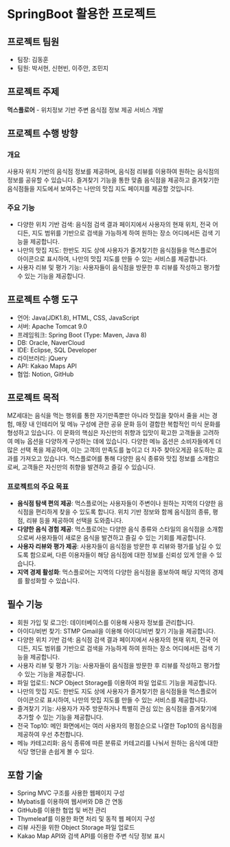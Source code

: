 # SpringBoot 활용한 프로젝트 

## 프로젝트 팀원
- 팀장: 김동훈
- 팀원: 박서현, 신현빈, 이주안, 조민지

## 프로젝트 주제
**먹스플로어** - 위치정보 기반 주변 음식점 정보 제공 서비스 개발

## 프로젝트 수행 방향

### 개요
사용자 위치 기반의 음식점 정보를 제공하며, 음식점 리뷰를 이용하여 원하는 음식점의 정보를 공유할 수 있습니다. 즐겨찾기 기능을 통한 맞춤 음식점을 제공하고 즐겨찾기한 음식점들을 지도에서 보여주는 나만의 맛집 지도 페이지를 제공할 것입니다.

### 주요 기능
- 다양한 위치 기반 검색: 음식점 검색 결과 페이지에서 사용자의 현재 위치, 전국 어디든, 지도 범위를 기반으로 검색을 가능하게 하여 원하는 장소 어디에서든 검색 기능을 제공합니다.
- 나만의 맛집 지도: 한반도 지도 상에 사용자가 즐겨찾기한 음식점들을 먹스플로어 아이콘으로 표시하여, 나만의 맛집 지도를 만들 수 있는 서비스를 제공합니다.
- 사용자 리뷰 및 평가 기능: 사용자들이 음식점을 방문한 후 리뷰를 작성하고 평가할 수 있는 기능을 제공합니다.

## 프로젝트 수행 도구
- 언어: Java(JDK1.8), HTML, CSS, JavaScript
- 서버: Apache Tomcat 9.0
- 프레임워크: Spring Boot (Type: Maven, Java 8)
- DB: Oracle, NaverCloud
- IDE: Eclipse, SQL Developer
- 라이브러리: jQuery
- API: Kakao Maps API
- 협업: Notion, GitHub

## 프로젝트 목적
MZ세대는 음식을 먹는 행위를 통한 자기만족뿐만 아니라 맛집을 찾아서 줄을 서는 경험, 매장 내 인테리어 및 메뉴 구성에 관한 공유 문화 등이 결합한 복합적인 미식 문화를 형성하고 있습니다. 이 문화의 핵심은 자신만의 취향과 입맛이 확고한 고객들을 고려하여 메뉴 옵션을 다양하게 구성하는 데에 있습니다. 다양한 메뉴 옵션은 소비자들에게 더 많은 선택 폭을 제공하며, 이는 고객의 만족도를 높이고 더 자주 찾아오게끔 유도하는 효과를 가져오고 있습니다. 먹스플로어를 통해 다양한 음식 종류와 맛집 정보를 소개함으로써, 고객들은 자신만의 취향을 발견하고 즐길 수 있습니다.

### 프로젝트의 주요 목표
- **음식점 탐색 편의 제공**: 먹스플로어는 사용자들이 주변이나 원하는 지역의 다양한 음식점을 편리하게 찾을 수 있도록 합니다. 위치 기반 정보와 함께 음식점의 종류, 평점, 리뷰 등을 제공하여 선택을 도와줍니다.
- **다양한 음식 경험 제공**: 먹스플로어는 다양한 음식 종류와 스타일의 음식점을 소개함으로써 사용자들이 새로운 음식을 발견하고 즐길 수 있는 기회를 제공합니다.
- **사용자 리뷰와 평가 제공**: 사용자들이 음식점을 방문한 후 리뷰와 평가를 남길 수 있도록 함으로써, 다른 이용자들이 해당 음식점에 대한 정보를 신뢰성 있게 얻을 수 있습니다.
- **지역 경제 활성화**: 먹스플로어는 지역의 다양한 음식점을 홍보하여 해당 지역의 경제를 활성화할 수 있습니다.

## 필수 기능
- 회원 가입 및 로그인: 데이터베이스를 이용해 사용자 정보를 관리합니다.
- 아이디/비번 찾기: STMP Gmail을 이용해 아이디/비번 찾기 기능을 제공합니다.
- 다양한 위치 기반 검색: 음식점 검색 결과 페이지에서 사용자의 현재 위치, 전국 어디든, 지도 범위를 기반으로 검색을 가능하게 하여 원하는 장소 어디에서든 검색 기능을 제공합니다.
- 사용자 리뷰 및 평가 기능: 사용자들이 음식점을 방문한 후 리뷰를 작성하고 평가할 수 있는 기능을 제공합니다.
- 파일 업로드: NCP Object Storage를 이용하여 파일 업로드 기능을 제공합니다.
- 나만의 맛집 지도: 한반도 지도 상에 사용자가 즐겨찾기한 음식점들을 먹스플로어 아이콘으로 표시하여, 나만의 맛집 지도를 만들 수 있는 서비스를 제공합니다.
- 즐겨찾기 기능: 사용자가 자주 방문하거나 특별히 관심 있는 음식점을 즐겨찾기에 추가할 수 있는 기능을 제공합니다.
- 전국 Top10: 메인 화면에서는 여러 사용자의 평점순으로 나열한 Top10의 음식점을 제공하여 우선 추천합니다.
- 메뉴 카테고리화: 음식 종류에 따른 분류로 카테고리를 나눠서 원하는 음식에 대한 식당 명단을 손쉽게 볼 수 있다.

## 포함 기술
- Spring MVC 구조를 사용한 웹페이지 구성
- Mybatis를 이용하여 웹서버와 DB 간 연동
- GitHub를 이용한 협업 및 버전 관리
- Thymeleaf를 이용한 화면 처리 및 동적 웹 페이지 구성
- 리뷰 사진을 위한 Object Storage 파일 업로드
- Kakao Map API와 검색 API를 이용한 주변 식당 정보 표시
